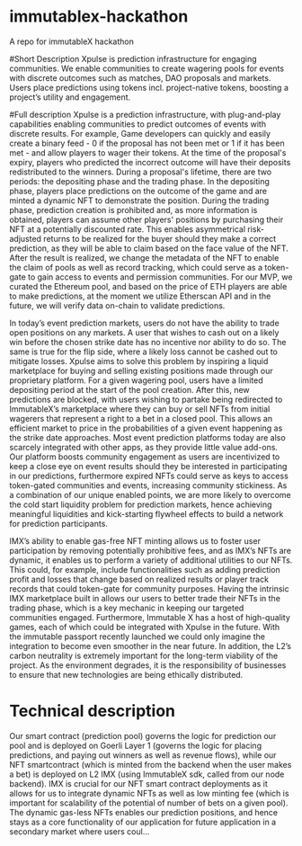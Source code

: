 # immutablex-hackathon
A repo for immutableX hackathon

#Short Description
Xpulse is prediction infrastructure for engaging communities. We enable communities to create wagering pools for events with discrete outcomes such as matches, DAO proposals and markets. Users place predictions using tokens incl. project-native tokens, boosting a project’s utility and engagement.

#Full description
Xpulse is a prediction infrastructure, with plug-and-play capabilities enabling communities to predict outcomes of events with discrete results. For example, Game developers can quickly and easily create a binary feed - 0 if the proposal has not been met or 1 if it has been met - and allow players to wager their tokens. At the time of the proposal's expiry, players who predicted the incorrect outcome will have their deposits redistributed to the winners. During a proposal's lifetime, there are two periods: the depositing phase and the trading phase. In the depositing phase, players place predictions on the outcome of the game and are minted a dynamic NFT to demonstrate the position. During the trading phase, prediction creation is prohibited and, as more information is obtained, players can assume other players' positions by purchasing their NFT at a potentially discounted rate. This enables asymmetrical risk-adjusted returns to be realized for the buyer should they make a correct prediction, as they will be able to claim based on the face value of the NFT. After the result is realized, we change the metadata of the NFT to enable the claim of pools as well as record tracking, which could serve as a token-gate to gain access to events and permission communities. For our MVP, we curated the Ethereum pool, and based on the price of ETH players are able to make predictions, at the moment we utilize Etherscan API and in the future, we will verify data on-chain to validate predictions.

In today’s event prediction markets, users do not have the ability to trade open positions on any markets. A user that wishes to cash out on a likely win before the chosen strike date has no incentive nor ability to do so. The same is true for the flip side, where a likely loss cannot be cashed out to mitigate losses. Xpulse aims to solve this problem by inspiring a liquid marketplace for buying and selling existing positions made through our proprietary platform. For a given wagering pool, users have a limited depositing period at the start of the pool creation. After this, new predictions are blocked, with users wishing to partake being redirected to ImmutableX’s marketplace where they can buy or sell NFTs from initial wagerers that represent a right to a bet in a closed pool. This allows an efficient market to price in the probabilities of a given event happening as the strike date approaches. Most event prediction platforms today are also scarcely integrated with other apps, as they provide little value add-ons. Our platform boosts community engagement as users are incentivized to keep a close eye on event results should they be interested in participating in our predictions, furthermore expired NFTs could serve as keys to access token-gated communities and events, increasing community stickiness. As a combination of our unique enabled points, we are more likely to overcome the cold start liquidity problem for prediction markets, hence achieving meaningful liquidities and kick-starting flywheel effects to build a network for prediction participants.

IMX’s ability to enable gas-free NFT minting allows us to foster user participation by removing potentially prohibitive fees, and as IMX’s NFTs are dynamic, it enables us to perform a variety of additional utilities to our NFTs. This could, for example, include functionalities such as adding prediction profit and losses that change based on realized results or player track records that could token-gate for community purposes. Having the intrinsic IMX marketplace built in allows our users to better trade their NFTs in the trading phase, which is a key mechanic in keeping our targeted communities engaged. Furthermore, Immutable X has a host of high-quality games, each of which could be integrated with Xpulse in the future. With the immutable passport recently launched we could only imagine the integration to become even smoother in the near future. In addition, the L2’s carbon neutrality is extremely important for the long-term viability of the project. As the environment degrades, it is the responsibility of businesses to ensure that new technologies are being ethically distributed.

# Technical description
Our smart contract (prediction pool) governs the logic for prediction our pool and is deployed on Goerli Layer 1 (governs the logic for placing predictions, and paying out winners as well as revenue flows), while our NFT smartcontract (which is minted from the backend when the user makes a bet) is deployed on L2 IMX (using ImmutableX sdk, called from our node backend). IMX is crucial for our NFT smart contract deployments as it allows for us to integrate dynamic NFTs as well as low minting fee (which is important for scalability of the potential of number of bets on a given pool). The dynamic gas-less NFTs enables our prediction positions, and hence stays as a core functionality of our application for future application in a secondary market where users coul…

